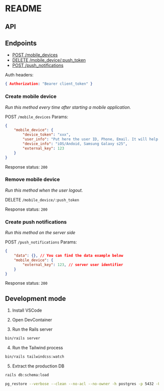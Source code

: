 # README

## API

## Endpoints

* [POST /mobile_devices](#create-mobile-device)
* [DELETE /mobile_device/:push_token](#remove-mobile-device)
* [POST /push_notifications](#create-push-notifications)


Auth headers:

```json
{ Authorization: "Bearer client_token" }
```

### Create mobile device

_Run this method every time after starting a mobile application._

POST `/mobile_devices`
Params:

```json
{
    "mobile_device": {
        "device_token": "xxx",
        "user_info": "Put here the user ID, Phone, Email. It will help to find all user's mobile devices",
        "device_info": "iOS/Andoid, Samsung Galaxy s25",
        "external_key": 123
    }
}
```

Response status: `200`

### Remove mobile device

_Run this method when the user logout._

DELETE `/mobile_device/:push_token`

Response status: `200`

### Create push notifications

_Run this method on the server side_

POST `/push_notifications`
Params:

```json
{
    "data": {}, // You can find the data example below
    "mobile_device": {
        "external_key": 123, // server user identifier
    }
}
```

Response status: `200`

## Development mode

1. Install VSCode

2. Open DevContainer

3. Run the Rails server

```bash
bin/rails server
```

4. Run the Tailwind process

```bash
bin/rails tailwindcss:watch
```

5. Extract the production DB

```bash
rails db:schema:load

pg_restore --verbose --clean --no-acl --no-owner -h postgres -p 5432 -U postgres -d pusher_development < rpush
```